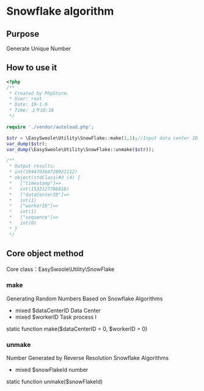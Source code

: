 # Snowflake algorithm

## Purpose
Generate Unique Number

## How to use it

```php
<?php
/**
 * Created by PhpStorm.
 * User: root
 * Date: 19-1-9
 * Time: 上午10:10
 */

require './vendor/autoload.php';

$str = \EasySwoole\Utility\SnowFlake::make(1,1);//Input data center ID (0-31), task process ID (0-31)
var_dump($str);
var_dump(\EasySwoole\Utility\SnowFlake::unmake($str));

/**
 * Output results:
 * int(194470364728922112)
 * object(stdClass)#3 (4) {
 *   ["timestamp"]=>
 *   int(1532127766018)
 *   ["dataCenterID"]=>
 *   int(1)
 *   ["workerID"]=>
 *   int(1)
 *   ["sequence"]=>
 *   int(0)
 * }
 */

```

## Core object method

Core class：EasySwoole\Utility\SnowFlake

### make

Generating Random Numbers Based on Snowflake Algorithms

* mixed     $dataCenterID       Data Center
* mixed     $workerID           Task process I

static function make($dataCenterID = 0, $workerID = 0)

### unmake

Number Generated by Reverse Resolution Snowflake Algorithms

* mixed     $snowFlakeId        number

static function unmake($snowFlakeId)